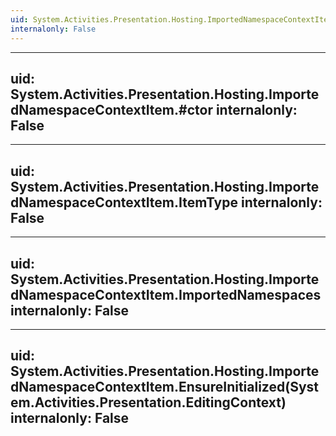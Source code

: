```yaml
---
uid: System.Activities.Presentation.Hosting.ImportedNamespaceContextItem
internalonly: False
---
```


---
uid: System.Activities.Presentation.Hosting.ImportedNamespaceContextItem.#ctor
internalonly: False
---

---
uid: System.Activities.Presentation.Hosting.ImportedNamespaceContextItem.ItemType
internalonly: False
---

---
uid: System.Activities.Presentation.Hosting.ImportedNamespaceContextItem.ImportedNamespaces
internalonly: False
---

---
uid: System.Activities.Presentation.Hosting.ImportedNamespaceContextItem.EnsureInitialized(System.Activities.Presentation.EditingContext)
internalonly: False
---
